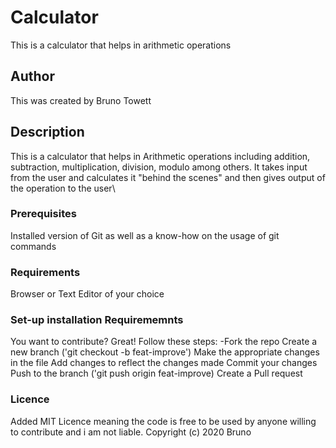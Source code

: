 # Calculator

This is a calculator that helps in arithmetic operations


## Author

This was created by Bruno Towett


## Description

This is a calculator that helps in Arithmetic operations including addition, subtraction, multiplication, division, modulo among others. It takes input from the user and calculates it "behind the scenes" and then gives output of the operation to the user\


### Prerequisites

Installed version of Git as well as a know-how on the usage of git commands


### Requirements

Browser or Text Editor of your choice

### Set-up installation Requirememnts

You want to contribute? Great!
Follow these steps:
-Fork the repo
Create a new branch ('git checkout -b feat-improve')
Make the appropriate changes in the file
Add changes to reflect the changes made
Commit your changes
Push to the branch ('git push origin feat-improve)
Create a Pull request


### Licence

Added MIT Licence meaning the code is free to be used by anyone willing to contribute and i am not liable.
Copyright (c) 2020 Bruno
